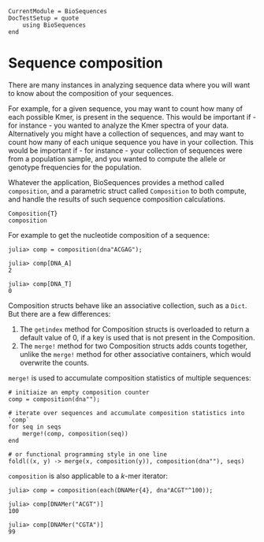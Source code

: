 ```@meta
CurrentModule = BioSequences
DocTestSetup = quote
    using BioSequences
end
```

# Sequence composition

There are many instances in analyzing sequence data where you will want to
know about the composition of your sequences.

For example, for a given sequence, you may want to count how many of each
possible Kmer, is present in the sequence. This would be important if - for
instance - you wanted to analyze the Kmer spectra of your data.
Alternatively you might have a collection of sequences, and may want to count
how many of each unique sequence you have in your collection. This would be
important if - for instance - your collection of sequences were from a
population sample, and you wanted to compute the allele or genotype frequencies
for the population.

Whatever the application, BioSequences provides a method called `composition`,
and a parametric struct called `Composition` to both compute, and handle the
results of such sequence composition calculations.

```@docs
Composition{T}
composition
```

For example to get the nucleotide composition of a sequence:

```jldoctest
julia> comp = composition(dna"ACGAG");

julia> comp[DNA_A]
2

julia> comp[DNA_T]
0

```

Composition structs behave like an associative collection, such as a `Dict`.
But there are a few differences:

1. The `getindex` method for Composition structs is overloaded to return a default
   value of 0, if a key is used that is not present in the Composition.
2. The `merge!` method for two Composition structs adds counts together, unlike
   the `merge!` method for other associative containers, which would overwrite
   the counts.

`merge!` is used to accumulate composition statistics of multiple sequences:

```@repl
# initiaize an empty composition counter
comp = composition(dna"");

# iterate over sequences and accumulate composition statistics into `comp`
for seq in seqs
    merge!(comp, composition(seq))
end

# or functional programming style in one line
foldl((x, y) -> merge(x, composition(y)), composition(dna""), seqs)
```

`composition` is also applicable to a *k*-mer iterator:
```jldoctest
julia> comp = composition(each(DNAMer{4}, dna"ACGT"^100));

julia> comp[DNAMer("ACGT")]
100

julia> comp[DNAMer("CGTA")]
99

```
